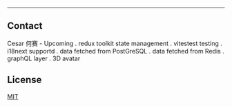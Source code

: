 --- 
## Contact

Cesar 何赛 - 
Upcoming
. redux toolkit state management
. vitestest testing
. i18next supportd
. data fetched from PostGreSQL
. data fetched from Redis
. graphQL layer
. 3D avatar


## License
[MIT](https://choosealicense.com/licenses/mit/)
